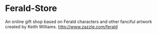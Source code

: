 Ferald-Store
============

An online gift shop based on Ferald characters and other fanciful artwork created by Keith Williams. http://www.zazzle.com/ferald